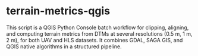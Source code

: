 # terrain-metrics-qgis
This script is a QGIS Python Console batch workflow for clipping, aligning, and computing terrain metrics from DTMs at several resolutions (0.5 m, 1 m, 2 m), for both UAV and HLS datasets. It combines GDAL, SAGA GIS, and QGIS native algorithms in a structured pipeline.
